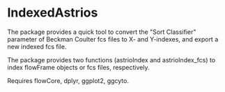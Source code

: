 # IndexedAstrios
The package provides a quick tool to convert the "Sort Classifier" parameter of Beckman Coulter fcs files to X- and Y-indexes, and export a new indexed fcs file.

The package provides two functions (astrioIndex and astrioIndex_fcs) to index flowFrame objects or fcs files, respectively.

Requires flowCore, dplyr, ggplot2, ggcyto.
